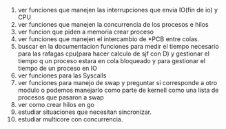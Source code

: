 1. ver funciones que manejen las interrupciones que envia IO(fin de io) y CPU
2. ver funciones que manejen la concurrencia de los procesos e hilos
3. ver funcion que piden a memoria crear proceso
4. ver funciones que manejen el intercambio de *PCB  entre colas.
5. buscar en la documentacion funciones para medir el tiempo necesario para las rafagas cpu(para hacer calculo de sjf con D) y gestionar el tiempo q un proceso estara en cola bloqueado y para gestionar el tiempo de un proceso en IO
6. ver funciones para las Syscalls
7. ver funciones para manejo de swap y preguntar si corresponde a otro modulo o podemos manejarlo como parte de kernell como una lista de procesos que pasaron a swap
8. ver como crear hilos en go
9. estudiar situaciones que necesitan sincronizar.
10. estudiar multicore con concurrencia.